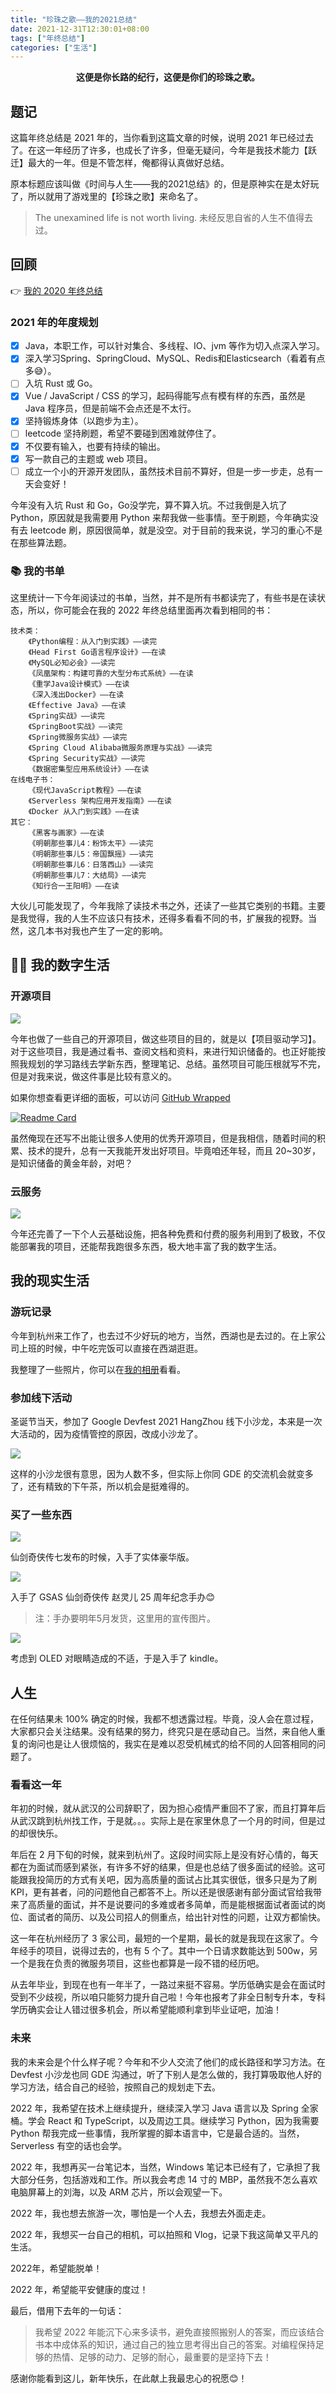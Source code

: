 ```yaml
---
title: "珍珠之歌——我的2021总结"
date: 2021-12-31T12:30:01+08:00
tags: ["年终总结"]
categories: ["生活"]
---
```

<center><B>这便是你长路的纪行，这便是你们的珍珠之歌。</B></center>

## 题记

这篇年终总结是 2021 年的，当你看到这篇文章的时候，说明 2021 年已经过去了。在这一年经历了许多，也成长了许多，但毫无疑问，今年是我技术能力【跃迁】最大的一年。但是不管怎样，俺都得认真做好总结。

原本标题应该叫做《时间与人生——我的2021总结》的，但是原神实在是太好玩了，所以就用了游戏里的【珍珠之歌】来命名了。

> The unexamined life is not worth living. 
> 未经反思自省的人生不值得去过。

## 回顾

👉 [我的 2020 年终总结](https://blog.besscroft.com/life/2021/end2020hello2021/)

### 2021 年的年度规划

- [x] Java，本职工作，可以针对集合、多线程、IO、jvm 等作为切入点深入学习。
- [x] 深入学习Spring、SpringCloud、MySQL、Redis和Elasticsearch（看着有点多😅）。
- [ ] 入坑 Rust 或 Go。
- [x] Vue / JavaScript / CSS 的学习，起码得能写点有模有样的东西，虽然是 Java 程序员，但是前端不会点还是不太行。
- [x] 坚持锻炼身体（以跑步为主）。
- [ ] leetcode 坚持刷题，希望不要碰到困难就停住了。
- [x] 不仅要有输入，也要有持续的输出。
- [x] 写一款自己的主题或 web 项目。
- [ ] 成立一个小的开源开发团队，虽然技术目前不算好，但是一步一步走，总有一天会变好！

今年没有入坑 Rust 和 Go，Go没学完，算不算入坑。不过我倒是入坑了 Python，原因就是我需要用 Python 来帮我做一些事情。至于刷题，今年确实没有去 leetcode 刷，原因很简单，就是没空。对于目前的我来说，学习的重心不是在那些算法题。

### 📚 我的书单

这里统计一下今年阅读过的书单，当然，并不是所有书都读完了，有些书是在读状态，所以，你可能会在我的 2022 年终总结里面再次看到相同的书：

```
技术类：
	《Python编程：从入门到实践》——读完
	《Head First Go语言程序设计》——在读
	《MySQL必知必会》——读完
	《凤凰架构：构建可靠的大型分布式系统》——在读
	《重学Java设计模式》——在读
	《深入浅出Docker》——在读
	《Effective Java》——在读
	《Spring实战》——读完
	《SpringBoot实战》——读完
	《Spring微服务实战》——读完
	《Spring Cloud Alibaba微服务原理与实战》——读完
	《Spring Security实战》——读完
	《数据密集型应用系统设计》——在读
在线电子书：
	《现代JavaScript教程》——在读
	《Serverless 架构应用开发指南》——在读
	《Docker 从入门到实践》——在读
其它：
	《黑客与画家》——在读
	《明朝那些事儿4：粉饰太平》——读完
	《明朝那些事儿5：帝国飘摇》——读完
	《明朝那些事儿6：日落西山》——读完
	《明朝那些事儿7：大结局》——读完
	《知行合一王阳明》——在读
```
大伙儿可能发现了，今年我除了读技术书之外，还读了一些其它类别的书籍。主要是我觉得，我的人生不应该只有技术，还得多看看不同的书，扩展我的视野。当然，这几本书对我也产生了一定的影响。

## 👨‍💻 我的数字生活

### 开源项目

![](summary2021\wrapped_besscroft.png)

今年也做了一些自己的开源项目，做这些项目的目的，就是以【项目驱动学习】。对于这些项目，我是通过看书、查阅文档和资料，来进行知识储备的。也正好能按照我规划的学习路线去学新东西，整理笔记、总结。虽然项目可能压根就写不完，但是对我来说，做这件事是比较有意义的。

如果你想查看更详细的面板，可以访问 [GitHub Wrapped](https://www.githubtrends.io/wrapped/besscroft)

[![Readme Card](https://github-readme-stats.vercel.app/api/pin/?username=besscroft&repo=aurora-mall)](https://github.com/besscroft/aurora-mall)

虽然俺现在还写不出能让很多人使用的优秀开源项目，但是我相信，随着时间的积累、技术的提升，总有一天我能开发出好项目。毕竟咱还年轻，而且 20~30岁，是知识储备的黄金年龄，对吧？

### 云服务

![](/images/life/2021/summary2021/summary002.png)

今年还完善了一下个人云基础设施，把各种免费和付费的服务利用到了极致，不仅能部署我的项目，还能帮我跑很多东西，极大地丰富了我的数字生活。

## 我的现实生活

### 游玩记录

今年到杭州来工作了，也去过不少好玩的地方，当然，西湖也是去过的。在上家公司上班的时候，中午吃完饭可以直接在西湖逛逛。

我整理了一些照片，你可以在[我的相册](https://blog.besscroft.com/photos/)看看。

### 参加线下活动

圣诞节当天，参加了 Google Devfest 2021 HangZhou 线下小沙龙，本来是一次大活动的，因为疫情管控的原因，改成小沙龙了。

![](/images/life/2021/summary2021/summary005.JPG)

这样的小沙龙很有意思，因为人数不多，但实际上你同 GDE 的交流机会就变多了，还有精致的下午茶，所以机会是挺难得的。

### 买了一些东西

![](/images/life/2021/summary2021/summary003.png)

仙剑奇侠传七发布的时候，入手了实体豪华版。

![](/images/life/2021/summary2021/summary004.JPG)

入手了 GSAS 仙剑奇侠传 赵灵儿 25 周年纪念手办😊

> 注：手办要明年5月发货，这里用的宣传图片。

![](/images/life/2021/summary2021/summary006.JPG)

考虑到 OLED 对眼睛造成的不适，于是入手了 kindle。

## 人生

在任何结果未 100% 确定的时候，我都不想透露过程。毕竟，没人会在意过程，大家都只会关注结果。没有结果的努力，终究只是在感动自己。当然，来自他人重复的询问也是让人很烦恼的，我实在是难以忍受机械式的给不同的人回答相同的问题了。

### 看看这一年

年初的时候，就从武汉的公司辞职了，因为担心疫情严重回不了家，而且打算年后从武汉跳到杭州找工作，于是就。。。实际上是在家里休息了一个月的时间，但是过的却很快乐。

年后在 2 月下旬的时候，就来到杭州了。这段时间实际上是没有好心情的，每天都在为面试而感到紧张，有许多不好的结果，但是也总结了很多面试的经验。这可能跟我投简历的方式有关吧，因为高质量的面试占比其实很低，很多只是为了刷 KPI，更有甚者，问的问题他自己都答不上。所以还是很感谢有部分面试官给我带来了高质量的面试，并不是说要问的多难或者多简单，而是能根据面试者面试的岗位、面试者的简历、以及公司招人的侧重点，给出针对性的问题，让双方都愉快。

这一年在杭州经历了 3 家公司，最短的一个星期，最长的就是我现在这家了。今年经手的项目，说得过去的，也有 5 个了。其中一个日请求数能达到 500w，另一个是我在负责的微服务项目，这些也都算是一段不错的经历吧。

从去年毕业，到现在也有一年半了，一路过来挺不容易。学历低确实是会在面试时受到不少歧视，所以咱只能努力提升自己啦！今年也报考了非全日制专升本，专科学历确实会让人错过很多机会，所以希望能顺利拿到毕业证吧，加油！

### 未来

我的未来会是个什么样子呢？今年和不少人交流了他们的成长路径和学习方法。在 Devfest 小沙龙也同 GDE 沟通过，听了下别人是怎么做的，我打算吸取他人好的学习方法，结合自己的经验，按照自己的规划走下去。

2022 年，我希望在技术上继续提升，继续深入学习 Java 语言以及 Spring 全家桶。学会 React 和 TypeScript，以及周边工具。继续学习 Python，因为我需要 Python 帮我完成一些事情，我所掌握的脚本语言中，它是最合适的。当然，Serverless 有空的话也会学。

2022 年，我想再买一台笔记本，当然，Windows 笔记本已经有了，它承担了我大部分任务，包括游戏和工作。所以我会考虑 14 寸的 MBP，虽然我不怎么喜欢电脑屏幕上的刘海，以及 ARM 芯片，所以会观望一下。

2022 年，我也想去旅游一次，哪怕是一个人去，我想去外面走走。

2022 年，我想买一台自己的相机，可以拍照和 Vlog，记录下我这简单又平凡的生活。

2022年，希望能脱单！

2022 年，希望能平安健康的度过！

最后，借用下去年的一句话：

> 我希望 2022 年能沉下心来多读书，避免直接照搬别人的答案，而应该结合书本中成体系的知识，通过自己的独立思考得出自己的答案。对编程保持足够的热情、足够的动力、足够的耐心，最重要的是坚持下去！

感谢你能看到这儿，新年快乐，在此献上我最忠心的祝愿😊！
